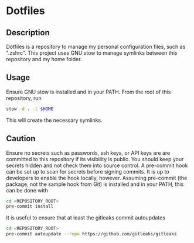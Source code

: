 # Dotfiles

## Description

Dotfiles is a repository to manage my personal configuration files, such as
".zshrc". This project uses GNU stow to manage symlinks between this repository
and my home folder.

## Usage

Ensure GNU stow is installed and in your PATH. From the root of this repository,
run

```bash
stow -d . -t $HOME
```

This will create the necessary symlinks.

## Caution

Ensure no secrets such as passwords, ssh keys, or API keys are are committed to
this repository if its visibility is public. You should keep your secrets hidden
and not check them into source control. A pre-commit hook can be set up to scan
for secrets before signing commits. It is up to developers to enable the hook
locally, however. Assuming pre-commit (the package, not the sample hook from
Git) is installed and in your PATH, this can be done with

```bash
cd <REPOSITORY_ROOT>
pre-commit install
```

It is useful to ensure that at least the gitleaks commit autoupdates

```bash
cd <REPOSITORY_ROOT>
pre-commit autoupdate --repo https://github.com/gitleaks/gitleaks
```
